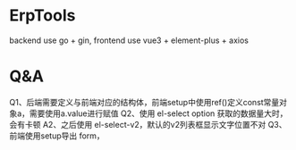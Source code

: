 # ErpTools
backend use go + gin, frontend use vue3 + element-plus + axios

# Q&A
Q1、后端需要定义与前端对应的结构体，前端setup中使用ref()定义const常量对象a，需要使用a.value进行赋值
Q2、使用 el-select option 获取的数据量大时，会有卡顿
A2、之后使用 el-select-v2，默认的v2列表框显示文字位置不对
Q3、前端使用setup导出 form，<template>中使用 ref="form"，form.xxx 无法取到select 选择的值，具体需要查看 template Refs的文档